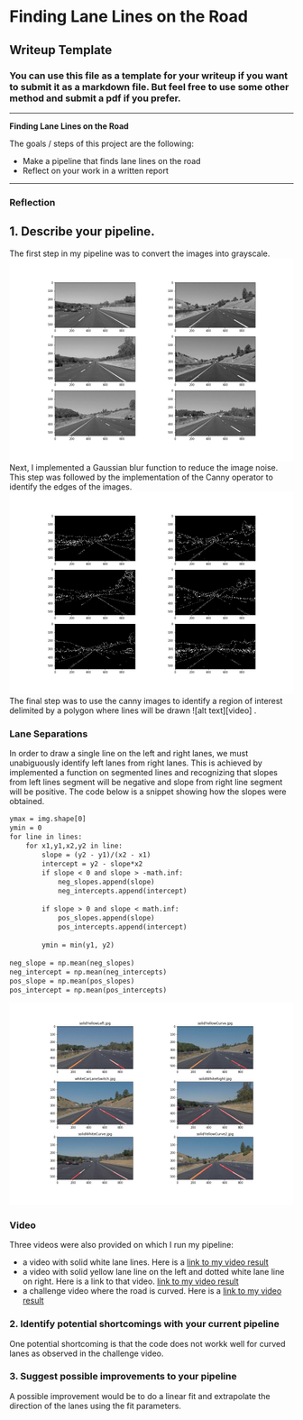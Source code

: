 
# **Finding Lane Lines on the Road** 

## Writeup Template

### You can use this file as a template for your writeup if you want to submit it as a markdown file. But feel free to use some other method and submit a pdf if you prefer.

---

**Finding Lane Lines on the Road**

The goals / steps of this project are the following:
* Make a pipeline that finds lane lines on the road
* Reflect on your work in a written report


[//]: # (Image References)

[image1]:./OutFiles/a.jpg "Grayscale"

[image2]:./OutFiles/b.png "Canny"

[image3]:./OutFiles/c.png "Lines"


---

### Reflection



## 1. Describe your pipeline.

The first step in my pipeline was to convert the images into grayscale.![alt text][image2] Next, I implemented a Gaussian blur function to reduce the image noise. This step was followed by the implementation of the Canny operator to identify the edges of the images.![alt text][image3] The final step was to use the canny images to identify a region of interest delimited by a polygon where lines will be drawn ![alt text][video] . 

### Lane Separations

In order to draw a single line on the left and right lanes, we must unabiguously identify left lanes from right lanes. This is achieved by implemented a function on segmented lines and recognizing that slopes from left lines segment will be negative and slope from right line segment will be positive. 
The code below is a snippet showing how the slopes were obtained.
    
    ymax = img.shape[0]
    ymin = 0
    for line in lines:
        for x1,y1,x2,y2 in line:
            slope = (y2 - y1)/(x2 - x1)
            intercept = y2 - slope*x2
            if slope < 0 and slope > -math.inf:
                neg_slopes.append(slope)
                neg_intercepts.append(intercept)
           
            if slope > 0 and slope < math.inf:
                pos_slopes.append(slope)
                pos_intercepts.append(intercept)
               
            ymin = min(y1, y2)    
            
    neg_slope = np.mean(neg_slopes)
    neg_intercept = np.mean(neg_intercepts)
    pos_slope = np.mean(pos_slopes) 
    pos_intercept = np.mean(pos_intercepts)
    
 ![alt text][image1]
 
 ### Video
 Three videos were also provided on which I run my pipeline:

* a video with solid white lane lines. Here is a [link to my video result](./test_videos_output/solidWhiteRight.mp4)
* a video with solid yellow lane line on the left and dotted white lane line on right. Here is a link to that video. [link to my video result](./test_videos_output/solidYellowLeft.mp4)
* a challenge video where the road is curved. Here is a [link to my video result](./test_videos_output/challenge.mp4)

### 2. Identify potential shortcomings with your current pipeline
One potential shortcoming is that the code does not workk well for curved lanes as observed in the challenge video. 


### 3. Suggest possible improvements to your pipeline
A possible improvement would be to do a linear fit and extrapolate the direction of the lanes using the fit parameters.




```python

```
